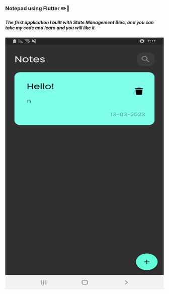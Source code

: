 <h3>Notepad using Flutter ✏️🤩</h3>
<h5>The first application I built with State Management Bloc, and you can take my code and learn and you will like it</h5>
<img src="assets/images/screenshot-1678710161103.png" width="800" height="800"/>
